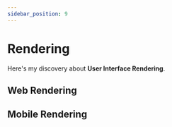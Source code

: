 ```yaml
---
sidebar_position: 9
---
```


# Rendering

Here's my discovery about **User Interface Rendering**.

## Web Rendering

## Mobile Rendering
